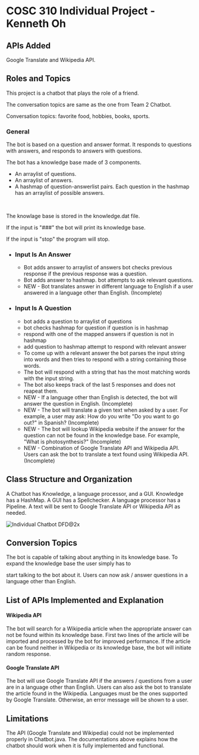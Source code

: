 # COSC 310 Individual Project -  Kenneth Oh

## APIs Added
Google Translate and Wikipedia API.

## Roles and Topics

<p>
This project is a chatbot that plays the role of a friend.
</p>
<p>
The conversation topics are same as the one from Team 2 Chatbot.
  
<p>Conversation topics: favorite food, hobbies, books, sports.</p>


### General

</li>

The bot is based on a question and answer format. It responds to questions with answers, and responds to answers with questions.

The bot has a knowledge base made of 3 components.
<ul>
<li>An arraylist of questions.</li>
<li>An arraylist of answers.</li>
<li>A hashmap of question-answerlist pairs. Each question in the hashmap has an arraylist of possible answers.</li>
</ul>
<br>
<p>
The knowlage base is stored in the knowledge.dat file.

If the input is "###" the bot will print its knowledge base.

If the input is "stop" the program will stop.
</p>

</ul>

<ul>
<li>

### Input Is An Answer
<ul>
<li>Bot adds answer to arraylist of answers bot checks previous response if the previous response was a question.</li>
<li>Bot adds answer to hashmap. bot attempts to ask relevant questions.</li>
<li>NEW - Bot translates answer in different language to English if a user answered in a language other than English. (Incomplete)</li>
</ul>
</li>


<li>

### Input Is A Question
<ul>
<li>bot adds a question to arraylist of questions</li>

<li>bot checks hashmap for question if question is in hashmap</li>

<li>respond with one of the mapped answers if question is not in hashmap</li>

<li>add question to hashmap attempt to respond with relevant answer</li>
  
<li>To come up with a relevant answer the bot parses the input string into words and then tries to respond with a string containing those words.</li>

<li>The bot will respond with a string that has the most matching words with the input string.</li>

<li>The bot also keeps track of the last 5 responses and does not reapeat them.</li>

<li>NEW - If a language other than English is detected, the bot will answer the question in English. (Incomplete)</li>

<li>NEW - The bot will translate a given text when asked by a user. For example, a user may ask: How do you write "Do you want to go out?" in Spanish? (Incomplete)</li>

<li>NEW - The bot will lookup Wikipedia website if the answer for the question can not be found in the knowledge base. For example, "What is photosynthesis?" (Incomplete)</li>

<li>NEW - Combination of Google Translate API and Wikipedia API. Users can ask the bot to translate a text found using Wikipedia API. (Incomplete)</li>
</ul>
</li>
</ul>


## Class Structure and Organization
A Chatbot has Knowledge, a language processor, and a GUI. Knowledge has a HashMap. A GUI has a Spellchecker. A language processor has a Pipeline. A text will be sent to Google Translate API or Wikipedia API as needed.

![Individual Chatbot DFD@2x](https://user-images.githubusercontent.com/77301335/115102976-fa737e00-9f13-11eb-9acb-df2d78bfb9c3.png)


## Conversion Topics

The bot is capable of talking about anything in its knowledge base. To expand the knowledge base the user simply has to 

start talking to the bot about it. Users can now ask / answer questions in a language other than English.

## List of APIs Implemented and Explanation

#### Wikipedia API

The bot will search for a Wikipedia article when the appropriate answer can not be found within its knowledge base. First two lines of the article will be imported and processed by the bot for improved performance. If the article can be found neither in Wikipedia or its knowledge base, the bot will initiate random response.

#### Google Translate API

The bot will use Google Translate API if the answers / questions from a user are in a language other than English. Users can also ask the bot to translate the article found in the Wikipedia. Languages must be the ones supported by Google Translate. Otherwise, an error message will be shown to a user. 


## Limitations

The API (Google Translate and Wikipedia) could not be implemented properly in Chatbot.java. The documentations above explains how the chatbot should work when it is fully implemented and functional.



